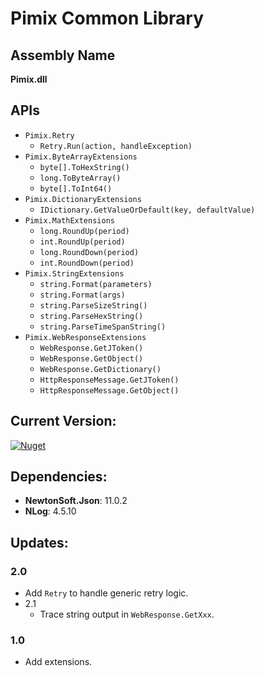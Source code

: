 ﻿Pimix Common Library
===

Assembly Name
---
**Pimix.dll**

APIs
---
- `Pimix.Retry`
  - `Retry.Run(action, handleException)`
- `Pimix.ByteArrayExtensions`
  - `byte[].ToHexString()`
  - `long.ToByteArray()`
  - `byte[].ToInt64()`
- `Pimix.DictionaryExtensions`
  - `IDictionary.GetValueOrDefault(key, defaultValue)`
- `Pimix.MathExtensions`
  - `long.RoundUp(period)`
  - `int.RoundUp(period)`
  - `long.RoundDown(period)`
  - `int.RoundDown(period)`
- `Pimix.StringExtensions`
  - `string.Format(parameters)`
  - `string.Format(args)`
  - `string.ParseSizeString()`
  - `string.ParseHexString()`
  - `string.ParseTimeSpanString()`
- `Pimix.WebResponseExtensions`
  - `WebResponse.GetJToken()`
  - `WebResponse.GetObject()`
  - `WebResponse.GetDictionary()`
  - `HttpResponseMessage.GetJToken()`
  - `HttpResponseMessage.GetObject()`

Current Version:
---
[![Nuget](https://img.shields.io/nuget/v/Pimix.svg)](http://nuget.org/packages/Pimix)

Dependencies:
---
- **NewtonSoft.Json**: 11.0.2
- **NLog**: 4.5.10

Updates:
---

### 2.0
- Add `Retry` to handle generic retry logic.
- 2.1
  - Trace string output in `WebResponse.GetXxx`.

### 1.0
- Add extensions.
